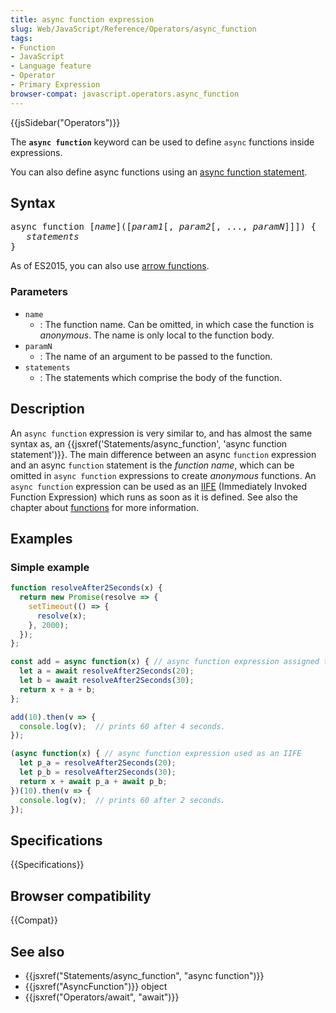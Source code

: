 ```yaml
---
title: async function expression
slug: Web/JavaScript/Reference/Operators/async_function
tags:
- Function
- JavaScript
- Language feature
- Operator
- Primary Expression
browser-compat: javascript.operators.async_function
---
```

{{jsSidebar("Operators")}}

The **`async function`** keyword can be used to define `async` functions inside
expressions.

You can also define async functions using
an [async function statement](/en-US/docs/Web/JavaScript/Reference/Statements/async_function "The async function keyword can be used to define async functions inside expressions.").

## Syntax

<pre class="brush: js">async function [<var>name</var>]([<var>param1</var>[, <var>param2</var>[, ..., <var>paramN</var>]]]) {
   <var>statements</var>
}</pre>

As of ES2015, you can also
use [arrow functions](/en-US/docs/Web/JavaScript/Reference/Functions/Arrow_functions).

### Parameters

- `name`
  - : The function name. Can be omitted, in which case the function is
    _anonymous_. The name is only local to the function body.
- `paramN`
  - : The name of an argument to be passed to the function.
- `statements`
  - : The statements which comprise the body of the function.

## Description

An `async function` expression is very similar to, and has almost the same
syntax as, an
{{jsxref('Statements/async_function', 'async function statement')}}.
The main difference between an async `function` expression and an async
`function` statement is the _function name_, which can be omitted in
`async function` expressions to create _anonymous_ functions. An
`async function` expression can be used as an [IIFE](/en-US/docs/Glossary/IIFE)
(Immediately Invoked Function Expression) which runs as soon as it is
defined. See also the chapter about
[functions](/en-US/docs/Web/JavaScript/Reference/Functions) for more
information.

## Examples

### Simple example

```js
function resolveAfter2Seconds(x) {
  return new Promise(resolve => {
    setTimeout(() => {
      resolve(x);
    }, 2000);
  });
};

const add = async function(x) { // async function expression assigned to a variable
  let a = await resolveAfter2Seconds(20);
  let b = await resolveAfter2Seconds(30);
  return x + a + b;
};

add(10).then(v => {
  console.log(v);  // prints 60 after 4 seconds.
});

(async function(x) { // async function expression used as an IIFE
  let p_a = resolveAfter2Seconds(20);
  let p_b = resolveAfter2Seconds(30);
  return x + await p_a + await p_b;
})(10).then(v => {
  console.log(v);  // prints 60 after 2 seconds.
});
```

## Specifications

{{Specifications}}

## Browser compatibility

{{Compat}}

## See also

- {{jsxref("Statements/async_function", "async function")}}
- {{jsxref("AsyncFunction")}} object
- {{jsxref("Operators/await", "await")}}
